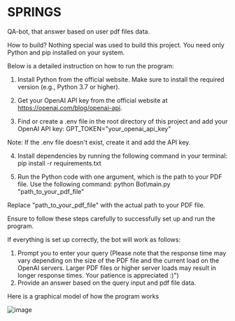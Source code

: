 # SPRINGS
QA-bot, that answer based on user pdf files data.

How to build?
  Nothing special was used to build this project.
  You need only Python and pip installed on your system.
  
Below is a detailed instruction on how to run the program:
1. Install Python from the official website. Make sure to install the required version (e.g., Python 3.7 or higher).

2. Get your OpenAI API key from the official website at https://openai.com/blog/openai-api.

3. Find or create a .env file in the root directory of this project and add your OpenAI API key:
   GPT_TOKEN="your_openai_api_key"

Note: If the .env file doesn't exist, create it and add the API key.

4. Install dependencies by running the following command in your terminal:
  pip install -r requirements.txt

5. Run the Python code with one argument, which is the path to your PDF file. Use the following command:
  python Bot\main.py "path_to_your_pdf_file"

Replace "path_to_your_pdf_file" with the actual path to your PDF file.

Ensure to follow these steps carefully to successfully set up and run the program.


If everything is set up correctly, the bot will work as follows:
1. Prompt you to enter your query (Please note that the response time may vary depending on the size of the PDF file and the current load on the OpenAI servers. Larger PDF files or higher server loads may result in longer response times. Your patience is appreciated :)")
2. Provide an answer based on the query input and pdf file data.

Here is a graphical model of how the program works

  ![image](https://github.com/eagle218/SPRINGS/assets/113504886/d981ce1b-4d76-400b-be90-a3b9dd6e948d)
